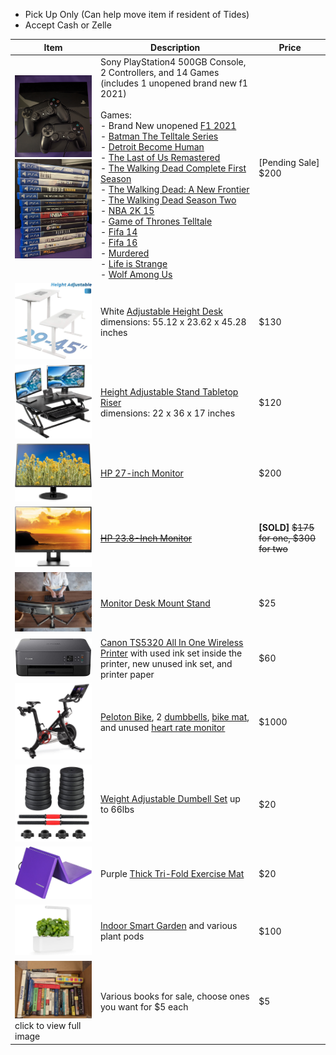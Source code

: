 - Pick Up Only (Can help move item if resident of Tides)
- Accept Cash or Zelle

| Item | Description | Price |
| ---- | ----------- | ----- |
| <img src="./img/ps4-1.png" alt="PS4" width="200"><img src="./img/ps4-2.png" alt="PS4" width="200"> | Sony PlayStation4 500GB Console, 2 Controllers, and 14 Games (includes 1 unopened brand new f1 2021) <br><br> Games: <br> - Brand New unopened [F1 2021](https://www.amazon.com/F1-2021-PlayStation-4/dp/B0925HH9YT) <br> - [Batman The Telltale Series](https://www.amazon.com/Batman-Telltale-PlayStation-4/dp/B01IFHEH62/ref=sr_1_1?crid=2E97Q2EVBNUKD&keywords=batman+telltale+ps4&qid=1645939477&s=videogames&sprefix=batman+telltale+ps4%2Cvideogames%2C81&sr=1-1) <br> - [Detroit Become Human](https://www.amazon.com/Detroit-Become-Human-Playstation-4-PS4/dp/B07BZBW8F4/ref=sr_1_1?keywords=detroit+become+human+ps4&qid=1645939542&s=videogames&sprefix=det%2Cvideogames%2C83&sr=1-1) <br> - [The Last of Us Remastered](https://www.amazon.com/Walking-Dead-Telltale-New-Frontier-PlayStation/dp/B01LW6TJR6/ref=sr_1_1?crid=36I6CXI1UI5VZ&keywords=ps4+walking+dead+a+new+frontier&qid=1645939827&sprefix=ps4+walking+dead+a+new+frontier%2Caps%2C89&sr=8-1) <br> - [The Walking Dead Complete First Season](https://www.amazon.com/Walking-Dead-Complete-First-Season-PlayStation/dp/B00K2O54V4/ref=sr_1_1?crid=VYUFP4T93QZI&keywords=ps4+walking+dead+the+first+season&qid=1645939801&sprefix=ps4+walking+dead+the+first+season%2Caps%2C85&sr=8-1) <br> - [The Walking Dead: A New Frontier]() <br> - [The Walking Dead Season Two](https://www.amazon.com/Walking-Dead-Season-PlayStation-4/dp/B00KY1I0EI/ref=sr_1_1?crid=2J0X8OAZ8Z0D2&keywords=ps4+walking+dead+season+2&qid=1645939788&sprefix=ps4+walking+dead+season+2%2Caps%2C90&sr=8-1) <br> - [NBA 2K 15](https://www.amazon.com/NBA-2K15-PlayStation-4/dp/B00K1JBLO4/ref=sr_1_1?crid=20XZ3O7JA8D9O&keywords=ps4+nba+2k15&qid=1645939775&sprefix=ps4+nba+2k+1%2Caps%2C83&sr=8-1) <br> - [Game of Thrones Telltale](https://www.amazon.com/Game-Thrones-Telltale-Games-PlayStation-4/dp/B0140Z6SY2/ref=sr_1_1?crid=1F8EB7GE7OHTL&keywords=ps4+game+of+thrones&qid=1645939756&sprefix=ps4+game+of+thrones%2Caps%2C78&sr=8-1) <br> - [Fifa 14](https://www.amazon.com/FIFA-14-PlayStation-4/dp/B00CXCCI8A/ref=sr_1_1?crid=37U6MFZI892NX&keywords=ps4+fifa+14&qid=1645939745&sprefix=ps4+fifa+14%2Caps%2C70&sr=8-1) <br> - [Fifa 16](https://www.amazon.com/FIFA-16-Standard-PlayStation-4/dp/B00YC7ECXS/ref=sr_1_1?crid=342WYZ0GG7CLP&keywords=ps4+fifa+16&qid=1645939732&sprefix=ps4+fifa+16%2Caps%2C89&sr=8-1) <br> - [Murdered](https://www.amazon.com/Murdered-Soul-Suspect-PS4-UK/dp/B00GJL7LQ0/ref=sr_1_1?crid=2302RN3OJHIS8&keywords=ps4+murdered&qid=1645939712&sprefix=ps4+murdered%2Caps%2C77&sr=8-1) <br> - [Life is Strange](https://www.amazon.com/Life-Strange-PS4-PlayStation-4/dp/B0185F19VU/ref=sr_1_2?keywords=ps4+life+is+strange&qid=1645939688&sprefix=ps4+life+%2Caps%2C86&sr=8-2) <br> - [Wolf Among Us](https://www.amazon.com/Wolf-Among-Us-PlayStation-4/dp/B00K2O5360/ref=sr_1_1?keywords=ps4+wolf+among+us&qid=1645939675&sprefix=ps4+wolf+a%2Caps%2C76&sr=8-1) | [Pending Sale] $200 |
| <img src="./img/desk.png" alt="Standing Desk" width="200"> | White [Adjustable Height Desk](https://www.amazon.com/gp/product/B0796L86ND/ref=ppx_yo_dt_b_search_asin_title?ie=UTF8&psc=1) <br> dimensions: 55.12 x 23.62 x 45.28 inches | $130 |
| <img src="./img/riser.png" alt="Tabletop Riser" width="200"> | [Height Adjustable Stand Tabletop Riser](https://www.amazon.com/gp/product/B0784HWPN6/ref=ppx_yo_dt_b_search_asin_title?ie=UTF8&th=1) <br> dimensions: 22 x 36 x 17 inches | $120 |
| <img src="./img/monitor-27.png" alt="Monitor 27" width="200"> | [HP 27-inch Monitor](https://www.amazon.com/gp/product/B07CZKTN19/ref=ppx_yo_dt_b_search_asin_title?ie=UTF8&psc=1) | $200 |
| <img src="./img/monitor-24.png" alt="Monitor 24" width="200"> | ~~[HP 23.8-Inch Monitor](https://www.amazon.com/gp/product/B072M34RQC/ref=ppx_yo_dt_b_search_asin_title?ie=UTF8&psc=1)~~ | **[SOLD]** ~~$175 for one, $300 for two~~ |
| <img src="./img/mount.png" alt="Desk Mount Stand" width="200"> | [Monitor Desk Mount Stand](https://www.amazon.com/gp/product/B009S750LA/ref=ppx_yo_dt_b_search_asin_title?ie=UTF8&psc=1) | $25 |
| <img src="./img/printer.png" alt="Printer" width="200"> | [Canon TS5320 All In One Wireless Printer](https://www.amazon.com/gp/product/B07WL4JNH7/ref=ppx_od_dt_b_asin_title_s00?ie=UTF8&psc=1) with used ink set inside the printer, new unused ink set, and printer paper | $60 |
| <img src="./img/peloton.png" alt="Peloton" width="200"> | [Peloton Bike](https://www.onepeloton.com/shop/bike/bike-package), 2 [dumbbells](https://www.onepeloton.com/shop/accessories/peloton-weights), [bike mat](https://www.onepeloton.com/shop/accessories/bike-mat-v2), and unused [heart rate monitor](https://www.onepeloton.com/shop/accessories/pl-hr-c-01) | $1000 |
| <img src="./img/dumbbell.png" alt="Dumbbell Set" width="200"> | [Weight Adjustable Dumbell Set](https://www.walmart.com/ip/Weight-Dumbbell-Set-Adjustable-Gym-Barbell-Plates-Body-Workout-Unfilled/898271553) up to 66lbs | $20 |
| <img src="./img/mat.png" alt="Exercise Mat" width="200"> | Purple [Thick Tri-Fold Exercise Mat](https://www.amazon.com/gp/product/B07D3NZHV4/ref=ppx_yo_dt_b_search_asin_title?ie=UTF8&psc=1) | $20 |
| <img src="./img/garden.png" alt="Smart Garden" width="200"> | [Indoor Smart Garden](https://www.clickandgrow.com/products/the-smart-garden-3) and various plant pods | $100 |
| <a href="https://github.com/tidesmoving/items_for_sale/blob/gh-pages/img/books-1.png?raw=true"><img src="./img/books-1.png" alt="Books" width="200"></a> <br> click to view full image | Various books for sale, choose ones you want for $5 each | $5 |


<!-- | <img src="./img/chair.png" alt="Recliner Chair" width="200"> | Black [Recliner Chair](https://www.amazon.com/gp/product/B07JHSGYYH/ref=ppx_yo_dt_b_search_asin_title?ie=UTF8&psc=1) <br> dimensions: 30.7 x 24.6 x 18.3 inches <br><br> Chair has the ability to run 4 programs for massaging back, lumbar, thighs and legs. However, both chairs are missing power cords and one is missing the remote control | $100 for one, $180 for two | -->
<!-- | <img src="./img/cart.png" alt="Shopping Cart" width="200"> | [Shopping Cart](https://www.amazon.com/gp/product/B01K07MF8C/ref=ppx_yo_dt_b_asin_title_o05_s00?ie=UTF8&psc=1) capacity up to 200lbs | $40 | -->

